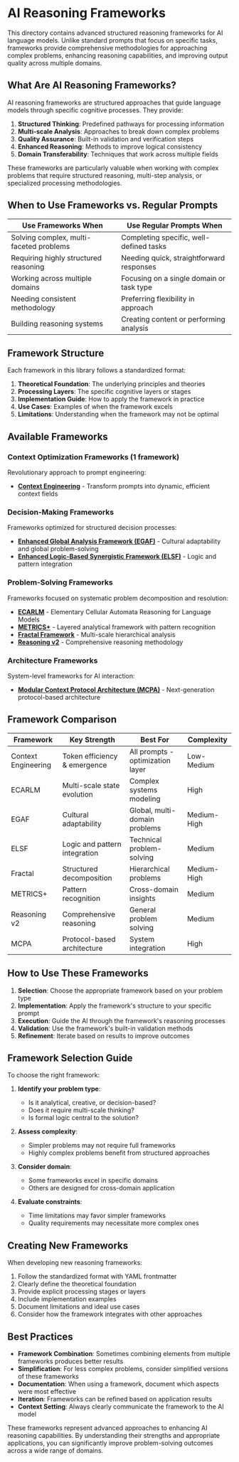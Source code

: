# AI Reasoning Frameworks

This directory contains advanced structured reasoning frameworks for AI language models. Unlike standard prompts that focus on specific tasks, frameworks provide comprehensive methodologies for approaching complex problems, enhancing reasoning capabilities, and improving output quality across multiple domains.

## What Are AI Reasoning Frameworks?

AI reasoning frameworks are structured approaches that guide language models through specific cognitive processes. They provide:

1. **Structured Thinking**: Predefined pathways for processing information
2. **Multi-scale Analysis**: Approaches to break down complex problems
3. **Quality Assurance**: Built-in validation and verification steps
4. **Enhanced Reasoning**: Methods to improve logical consistency
5. **Domain Transferability**: Techniques that work across multiple fields

These frameworks are particularly valuable when working with complex problems that require structured reasoning, multi-step analysis, or specialized processing methodologies.

## When to Use Frameworks vs. Regular Prompts

| Use Frameworks When | Use Regular Prompts When |
|---------------------|--------------------------|
| Solving complex, multi-faceted problems | Completing specific, well-defined tasks |
| Requiring highly structured reasoning | Needing quick, straightforward responses |
| Working across multiple domains | Focusing on a single domain or task type |
| Needing consistent methodology | Preferring flexibility in approach |
| Building reasoning systems | Creating content or performing analysis |

## Framework Structure

Each framework in this library follows a standardized format:

1. **Theoretical Foundation**: The underlying principles and theories
2. **Processing Layers**: The specific cognitive layers or stages
3. **Implementation Guide**: How to apply the framework in practice
4. **Use Cases**: Examples of when the framework excels
5. **Limitations**: Understanding when the framework may not be optimal

## Available Frameworks

### Context Optimization Frameworks (1 framework)
Revolutionary approach to prompt engineering:
- **[Context Engineering](./context-engineering/)** - Transform prompts into dynamic, efficient context fields

### Decision-Making Frameworks
Frameworks optimized for structured decision processes:
- **[Enhanced Global Analysis Framework (EGAF)](./EGAF/)** - Cultural adaptability and global problem-solving
- **[Enhanced Logic-Based Synergistic Framework (ELSF)](./elsf/)** - Logic and pattern integration

### Problem-Solving Frameworks
Frameworks focused on systematic problem decomposition and resolution:
- **[ECARLM](./ECARLM/)** - Elementary Cellular Automata Reasoning for Language Models
- **[METRICS+](./metricsplus/)** - Layered analytical framework with pattern recognition
- **[Fractal Framework](./fractal/)** - Multi-scale hierarchical analysis
- **[Reasoning v2](./reasoning/)** - Comprehensive reasoning methodology

### Architecture Frameworks
System-level frameworks for AI interaction:
- **[Modular Context Protocol Architecture (MCPA)](./mcpa/)** - Next-generation protocol-based architecture

## Framework Comparison

| Framework | Key Strength | Best For | Complexity |
|-----------|--------------|----------|------------|
| Context Engineering | Token efficiency & emergence | All prompts - optimization layer | Low-Medium |
| ECARLM | Multi-scale state evolution | Complex systems modeling | High |
| EGAF | Cultural adaptability | Global, multi-domain problems | Medium-High |
| ELSF | Logic and pattern integration | Technical problem-solving | Medium |
| Fractal | Structured decomposition | Hierarchical problems | Medium-High |
| METRICS+ | Pattern recognition | Cross-domain insights | Medium |
| Reasoning v2 | Comprehensive reasoning | General problem solving | Medium |
| MCPA | Protocol-based architecture | System integration | High |

## How to Use These Frameworks

1. **Selection**: Choose the appropriate framework based on your problem type
2. **Implementation**: Apply the framework's structure to your specific prompt
3. **Execution**: Guide the AI through the framework's reasoning processes
4. **Validation**: Use the framework's built-in validation methods
5. **Refinement**: Iterate based on results to improve outcomes

## Framework Selection Guide

To choose the right framework:

1. **Identify your problem type**: 
   - Is it analytical, creative, or decision-based?
   - Does it require multi-scale thinking?
   - Is formal logic central to the solution?

2. **Assess complexity**:
   - Simpler problems may not require full frameworks
   - Highly complex problems benefit from structured approaches

3. **Consider domain**:
   - Some frameworks excel in specific domains
   - Others are designed for cross-domain application

4. **Evaluate constraints**:
   - Time limitations may favor simpler frameworks
   - Quality requirements may necessitate more complex ones

## Creating New Frameworks

When developing new reasoning frameworks:

1. Follow the standardized format with YAML frontmatter
2. Clearly define the theoretical foundation
3. Provide explicit processing stages or layers
4. Include implementation examples
5. Document limitations and ideal use cases
6. Consider how the framework integrates with other approaches

## Best Practices

- **Framework Combination**: Sometimes combining elements from multiple frameworks produces better results
- **Simplification**: For less complex problems, consider simplified versions of these frameworks
- **Documentation**: When using a framework, document which aspects were most effective
- **Iteration**: Frameworks can be refined based on application results
- **Context Setting**: Always clearly communicate the framework to the AI model

These frameworks represent advanced approaches to enhancing AI reasoning capabilities. By understanding their strengths and appropriate applications, you can significantly improve problem-solving outcomes across a wide range of domains.